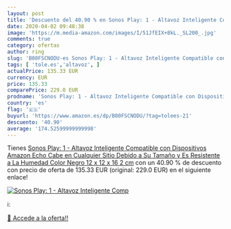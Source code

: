 ```yaml
---
layout: post
title: 'Descuento del 40.90 % en Sonos Play: 1 - Altavoz Inteligente Comp'
date: 2020-04-02 09:48:38
image: 'https://m.media-amazon.com/images/I/51JfEIX+8kL._SL200_.jpg'
comments: true
category: ofertas
author: ring
slug: 'B00FSCNODU-es Sonos Play: 1 - Altavoz Inteligente Compatible con...'
tags: [ 'tole.es','altavoz', ]
actualPrice: 135.33 EUR
currency: EUR
price: 135.33
comparePrice: 229.0 EUR
prodname: 'Sonos Play: 1 - Altavoz Inteligente Compatible con Dispositivos Amazon Echo  Cabe en Cualquier Sitio Debido a Su Tamaño y Es Resistente a La Humedad  Color Negro  12 x 12 x 16 2 cm'
country: 'es'
flag: '🇪🇸'
buyurl: 'https://www.amazon.es/dp/B00FSCNODU/?tag=tolees-21'
descuento: '40.90'
average: '174.52599999999998'
---
```


Tienes [Sonos Play: 1 - Altavoz Inteligente Compatible con Dispositivos Amazon Echo  Cabe en Cualquier Sitio Debido a Su Tamaño y Es Resistente a La Humedad  Color Negro  12 x 12 x 16 2 cm](https://www.amazon.es/dp/B00FSCNODU/?tag=tolees-21) con un 40.90 % de descuento con precio de oferta de 135.33 EUR (original: 229.0 EUR) en el siguiente enlace!

[![Sonos Play: 1 - Altavoz Inteligente Comp](https://m.media-amazon.com/images/I/51JfEIX+8kL._SL200_.jpg)](https://www.amazon.es/dp/B00FSCNODU/?tag=tolees-21)

ℹ️:


[🛒 Accede a la oferta!!](https://www.amazon.es/dp/B00FSCNODU/?tag=tolees-21)
